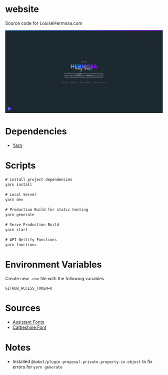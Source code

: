 website
========
Source code for LouiseHermosa.com

![preview](preview.png)

# Dependencies
- [Yarn](https://yarnpkg.com/)

# Scripts
```
# install project dependencies
yarn install

# Local Server
yarn dev

# Production Build for static hosting
yarn generate

# Serve Production Build
yarn start

# API Netlify Functions
yarn functions
```

# Environment Variables
Create new `.env` file with the following variables

```
GITHUB_ACCESS_TOKEN=0
```

# Sources
- [Assistant Fonts](https://fonts.google.com/specimen/Assistant)
- [Cattieshine Font](https://befonts.com/cattieshine-script-font.html)

# Notes
- Installed `@babel/plugin-proposal-private-property-in-object` to fix errors for `yarn generate`
